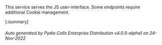 






This service serves the JS user-interface. Some endpoints require additional Cookie management.

[:summary]

###### Auto generated by Pydio Cells Enterprise Distribution v4.0.5-alpha1 on 24-Nov-2022

